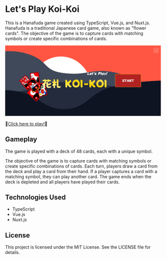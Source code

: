 # Let's Play Koi-Koi
This is a Hanafuda game created using TypeScript, Vue.js, and Nuxt.js. Hanafuda is a traditional Japanese card game, also known as "flower cards". The objective of the game is to capture cards with matching symbols or create specific combinations of cards.

![screenshot of title](public/screenshots/png/title-screen.png)

🎴[Click here to play!](https://lets-play-koikoi.vercel.app)🎴

## Gameplay
The game is played with a deck of 48 cards, each with a unique symbol.

The objective of the game is to capture cards with matching symbols or create specific combinations of cards. Each turn, players draw a card from the deck and play a card from their hand. If a player captures a card with a matching symbol, they can play another card. The game ends when the deck is depleted and all players have played their cards.

## Technologies Used

- TypeScript
- Vue.js
- Nuxt.js

## License
This project is licensed under the MIT License. See the LICENSE file for details.